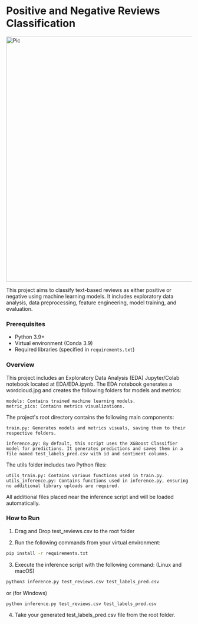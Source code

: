 # Positive and Negative Reviews Classification
<img src="https://goldmandarin.com.ua/image/catalog/1_PRODUKT/FEM/favo/wordcloud.jpg" alt="Pic" width="665" height="665">

This project aims to classify text-based reviews as either positive or negative using machine learning models. It includes exploratory data analysis, data preprocessing, feature engineering, model training, and evaluation.

### Prerequisites

- Python 3.9+
- Virtual environment (Conda 3.9)
- Required libraries (specified in `requirements.txt`)

### Overview

This project includes an Exploratory Data Analysis (EDA) Jupyter/Colab notebook located at EDA/EDA.ipynb. The EDA notebook generates a wordcloud.jpg and creates the following folders for models and metrics:

    models: Contains trained machine learning models.
    metric_pics: Contains metrics visualizations.

The project's root directory contains the following main components:

    train.py: Generates models and metrics visuals, saving them to their respective folders.

    inference.py: By default, this script uses the XGBoost Classifier model for predictions. It generates predictions and saves them in a file named test_labels_pred.csv with id and sentiment columns.

The utils folder includes two Python files:

    utils_train.py: Contains various functions used in train.py.
    utils_inference.py: Contains functions used in inference.py, ensuring no additional library uploads are required.

All additional files placed near the inference script and will be loaded automatically.

### How to Run

1. Drag and Drop test_reviews.csv to the root folder

2. Run the following commands from your virtual environment:

```bash
pip install -r requirements.txt
```
3. Execute the inference script with the following command: (Linux and macOS)
```bash
python3 inference.py test_reviews.csv test_labels_pred.csv
```
or (for Windows)
```bash
python inference.py test_reviews.csv test_labels_pred.csv
```
4. Take your generated test_labels_pred.csv file from the root folder.
